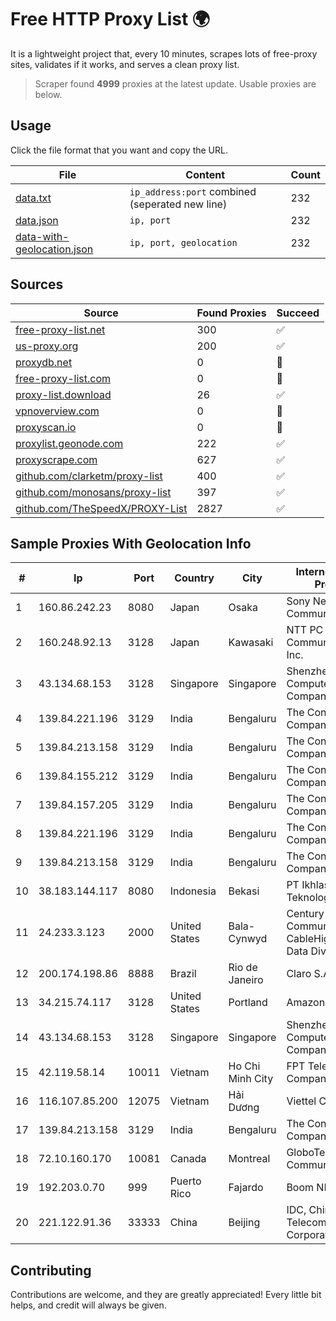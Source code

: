 
# Free HTTP Proxy List 🌍

It is a lightweight project that, every 10 minutes, scrapes lots of free-proxy sites, validates if it works, and serves a clean proxy list.


> Scraper found **4999** proxies at the latest update. Usable proxies are below.

## Usage

Click the file format that you want and copy the URL.


|File|Content|Count|
|----|-------|-----|
|[data.txt](https://raw.githubusercontent.com/themiralay/Proxy-List-World/master/data.txt)|`ip_address:port` combined (seperated new line)|232|
|[data.json](https://raw.githubusercontent.com/themiralay/Proxy-List-World/master/data.json)|`ip, port`|232|
|[data-with-geolocation.json](https://raw.githubusercontent.com/themiralay/Proxy-List-World/master/data-with-geolocation.json)|`ip, port, geolocation`|232|

## Sources

|Source|Found Proxies|Succeed|
|------|-------------|-------|
|[free-proxy-list.net](https://free-proxy-list.net)|300|✅|
|[us-proxy.org](https://www.us-proxy.org)|200|✅|
|[proxydb.net](http://proxydb.net)|0|🚫|
|[free-proxy-list.com](https://free-proxy-list.com/?page=&port=&type%5B%5D=http&type%5B%5D=https&up_time=0&search=Search)|0|🚫|
|[proxy-list.download](https://www.proxy-list.download/HTTP)|26|✅|
|[vpnoverview.com](https://vpnoverview.com/privacy/anonymous-browsing/free-proxy-servers)|0|🚫|
|[proxyscan.io](https://www.proxyscan.io)|0|🚫|
|[proxylist.geonode.com](https://proxylist.geonode.com/api/proxy-list?limit=300&page=1&sort_by=lastChecked&sort_type=desc&protocols=http,https)|222|✅|
|[proxyscrape.com](https://api.proxyscrape.com/v2/?request=displayproxies&protocol=http&timeout=10000&country=all&ssl=all&anonymity=all)|627|✅|
|[github.com/clarketm/proxy-list](https://raw.githubusercontent.com/clarketm/proxy-list/master/proxy-list-raw.txt)|400|✅|
|[github.com/monosans/proxy-list](https://raw.githubusercontent.com/monosans/proxy-list/main/proxies/http.txt)|397|✅|
|[github.com/TheSpeedX/PROXY-List](https://raw.githubusercontent.com/TheSpeedX/PROXY-List/master/http.txt)|2827|✅|


## Sample Proxies With Geolocation Info

|#|Ip|Port|Country|City|Internet Service Provider|
|-|--|----|-------|----|-------------------------|
|1|160.86.242.23|8080|Japan|Osaka|Sony Network Communications Inc|
|2|160.248.92.13|3128|Japan|Kawasaki|NTT PC Communications, Inc.|
|3|43.134.68.153|3128|Singapore|Singapore|Shenzhen Tencent Computer Systems Company Limited|
|4|139.84.221.196|3129|India|Bengaluru|The Constant Company, LLC|
|5|139.84.213.158|3129|India|Bengaluru|The Constant Company, LLC|
|6|139.84.155.212|3129|India|Bengaluru|The Constant Company, LLC|
|7|139.84.157.205|3129|India|Bengaluru|The Constant Company, LLC|
|8|139.84.221.196|3129|India|Bengaluru|The Constant Company, LLC|
|9|139.84.213.158|3129|India|Bengaluru|The Constant Company, LLC|
|10|38.183.144.117|8080|Indonesia|Bekasi|PT Ikhlas Cipta Teknologi|
|11|24.233.3.123|2000|United States|Bala-Cynwyd|Century Communications - CableHigh Speed Data Division|
|12|200.174.198.86|8888|Brazil|Rio de Janeiro|Claro S.A|
|13|34.215.74.117|3128|United States|Portland|Amazon.com, Inc.|
|14|43.134.68.153|3128|Singapore|Singapore|Shenzhen Tencent Computer Systems Company Limited|
|15|42.119.58.14|10011|Vietnam|Ho Chi Minh City|FPT Telecom Company|
|16|116.107.85.200|12075|Vietnam|Hải Dương|Viettel Corporation|
|17|139.84.213.158|3129|India|Bengaluru|The Constant Company, LLC|
|18|72.10.160.170|10081|Canada|Montreal|GloboTech Communications|
|19|192.203.0.70|999|Puerto Rico|Fajardo|Boom NET|
|20|221.122.91.36|33333|China|Beijing|IDC, China Telecommunications Corporation|



## Contributing

Contributions are welcome, and they are greatly appreciated! Every
little bit helps, and credit will always be given.


